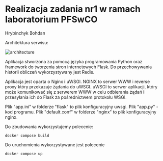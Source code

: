 # Realizacja zadania nr1 w ramach laboratorium PFSwCO
Hrybinchyk Bohdan

Architektura serwisu:

![architecture](https://user-images.githubusercontent.com/61692272/150696482-fc83701b-44a4-4514-8e05-77ad525a71fa.png)

Aplikacja stworzona za pomocą języka programowania Python oraz framework do tworzenia stron internetowych Flask.
Do przechowywania historii obliczeń wykorzystywany jest Redis.

Aplikacja jest oparta o Nginx i uWSGI.
NGINX to serwer WWW i reverse proxy który przekazuje żądania do uWSGI.
uWSGI to serwer aplikacji, który może komunikować się z serwerem WWW w celu odbierania żądań i przesyłania ich do Flask za pośrednictwem protokołu WSGI.

Plik "app.ini" w folderze "flask" to plik konfiguracyjny uwsgi. Plik "app.py" - kod programu. Plik "default.conf" w folderze "nginx" to plik konfiguracyjny nginx.

Do zbudowania wykorzystujemy polecenie:
```
docker compose build
```

Do uruchomienia wykorzystywane jest polecenie
```
docker compose up
```
